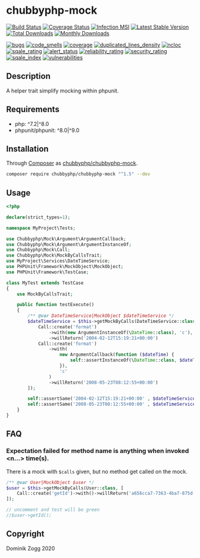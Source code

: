 # chubbyphp-mock

[![Build Status](https://api.travis-ci.org/chubbyphp/chubbyphp-mock.png?branch=master)](https://travis-ci.org/chubbyphp/chubbyphp-mock)
[![Coverage Status](https://coveralls.io/repos/github/chubbyphp/chubbyphp-mock/badge.svg?branch=master)](https://coveralls.io/github/chubbyphp/chubbyphp-mock?branch=master)
[![Infection MSI](https://badge.stryker-mutator.io/github.com/chubbyphp/chubbyphp-mock/master)](https://travis-ci.org/chubbyphp/chubbyphp-mock)
[![Latest Stable Version](https://poser.pugx.org/chubbyphp/chubbyphp-mock/v/stable.png)](https://packagist.org/packages/chubbyphp/chubbyphp-mock)
[![Total Downloads](https://poser.pugx.org/chubbyphp/chubbyphp-mock/downloads.png)](https://packagist.org/packages/chubbyphp/chubbyphp-mock)
[![Monthly Downloads](https://poser.pugx.org/chubbyphp/chubbyphp-mock/d/monthly)](https://packagist.org/packages/chubbyphp/chubbyphp-mock)

[![bugs](https://sonarcloud.io/api/project_badges/measure?project=chubbyphp_chubbyphp-mock&metric=bugs)](https://sonarcloud.io/dashboard?id=chubbyphp_chubbyphp-mock)
[![code_smells](https://sonarcloud.io/api/project_badges/measure?project=chubbyphp_chubbyphp-mock&metric=code_smells)](https://sonarcloud.io/dashboard?id=chubbyphp_chubbyphp-mock)
[![coverage](https://sonarcloud.io/api/project_badges/measure?project=chubbyphp_chubbyphp-mock&metric=coverage)](https://sonarcloud.io/dashboard?id=chubbyphp_chubbyphp-mock)
[![duplicated_lines_density](https://sonarcloud.io/api/project_badges/measure?project=chubbyphp_chubbyphp-mock&metric=duplicated_lines_density)](https://sonarcloud.io/dashboard?id=chubbyphp_chubbyphp-mock)
[![ncloc](https://sonarcloud.io/api/project_badges/measure?project=chubbyphp_chubbyphp-mock&metric=ncloc)](https://sonarcloud.io/dashboard?id=chubbyphp_chubbyphp-mock)
[![sqale_rating](https://sonarcloud.io/api/project_badges/measure?project=chubbyphp_chubbyphp-mock&metric=sqale_rating)](https://sonarcloud.io/dashboard?id=chubbyphp_chubbyphp-mock)
[![alert_status](https://sonarcloud.io/api/project_badges/measure?project=chubbyphp_chubbyphp-mock&metric=alert_status)](https://sonarcloud.io/dashboard?id=chubbyphp_chubbyphp-mock)
[![reliability_rating](https://sonarcloud.io/api/project_badges/measure?project=chubbyphp_chubbyphp-mock&metric=reliability_rating)](https://sonarcloud.io/dashboard?id=chubbyphp_chubbyphp-mock)
[![security_rating](https://sonarcloud.io/api/project_badges/measure?project=chubbyphp_chubbyphp-mock&metric=security_rating)](https://sonarcloud.io/dashboard?id=chubbyphp_chubbyphp-mock)
[![sqale_index](https://sonarcloud.io/api/project_badges/measure?project=chubbyphp_chubbyphp-mock&metric=sqale_index)](https://sonarcloud.io/dashboard?id=chubbyphp_chubbyphp-mock)
[![vulnerabilities](https://sonarcloud.io/api/project_badges/measure?project=chubbyphp_chubbyphp-mock&metric=vulnerabilities)](https://sonarcloud.io/dashboard?id=chubbyphp_chubbyphp-mock)

## Description

A helper trait simplify mocking within phpunit.

## Requirements

 * php: ^7.2|^8.0
 * phpunit/phpunit: ^8.0|^9.0

## Installation

Through [Composer](http://getcomposer.org) as [chubbyphp/chubbyphp-mock][1].

```sh
composer require chubbyphp/chubbyphp-mock "^1.5" --dev
```

## Usage

```php
<?php

declare(strict_types=1);

namespace MyProject\Tests;

use Chubbyphp\Mock\Argument\ArgumentCallback;
use Chubbyphp\Mock\Argument\ArgumentInstanceOf;
use Chubbyphp\Mock\Call;
use Chubbyphp\Mock\MockByCallsTrait;
use MyProject\Services\DateTimeService;
use PHPUnit\Framework\MockObject\MockObject;
use PHPUnit\Framework\TestCase;

class MyTest extends TestCase
{
    use MockByCallsTrait;

    public function testExecute()
    {
        /** @var DateTimeService|MockObject $dateTimeService */
        $dateTimeService = $this->getMockByCalls(DateTimeService::class, [
            Call::create('format')
                ->with(new ArgumentInstanceOf(\DateTime::class), 'c'),
                ->willReturn('2004-02-12T15:19:21+00:00')
            Call::create('format')
                ->with(
                    new ArgumentCallback(function ($dateTime) {
                        self::assertInstanceOf(\DateTime::class, $dateTime);
                    }),
                    'c'
                )
                ->willReturn('2008-05-23T08:12:55+00:00')
        ]);

        self::assertSame('2004-02-12T15:19:21+00:00' , $dateTimeService->format(new \DateTime(), 'c'));
        self::assertSame('2008-05-23T08:12:55+00:00' , $dateTimeService->format(new \DateTime(), 'c'));
    }
}
```

## FAQ

### Expectation failed for method name is anything when invoked <n...> time(s).

There is a mock with `$calls` given, but no method get called on the mock.

```php
/** @var User|MockObject $user */
$user = $this->getMockByCalls(User::class, [
    Call::create('getId')->with()->willReturn('a656cca7-7363-4ba7-875d-74bb0fd4f543'),
]);

// uncomment and test will be green
//$user->getId();
```

## Copyright

Dominik Zogg 2020


[1]: https://packagist.org/packages/chubbyphp/chubbyphp-mock
